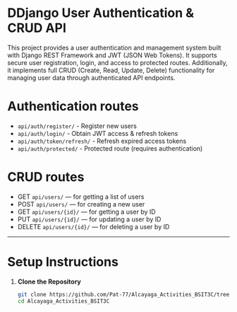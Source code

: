 # DDjango User Authentication & CRUD API

This project provides a user authentication and management system built with Django REST Framework and JWT (JSON Web Tokens). It supports secure user registration, login, and access to protected routes. Additionally, it implements full CRUD (Create, Read, Update, Delete) functionality for managing user data through authenticated API endpoints.

# Authentication routes

- `api/auth/register/` - Register new users
- `api/auth/login/` - Obtain JWT access & refresh tokens
- `api/auth/token/refresh/` - Refresh expired access tokens
- `api/auth/protected/` - Protected route (requires authentication)

# CRUD routes

- GET `api/users/` — for getting a list of users
- POST `api/users/` — for creating a new user
- GET `api/users/{id}/` — for getting a user by ID
- PUT `api/users/{id}/` — for updating a user by ID
- DELETE `api/users/{id}/` — for deleting a user by ID

---

# Setup Instructions

1. **Clone the Repository**  
   ```bash
   git clone https://github.com/Pat-77/Alcayaga_Activities_BSIT3C/tree/main/weather_project
   cd Alcayaga_Activities_BSIT3C